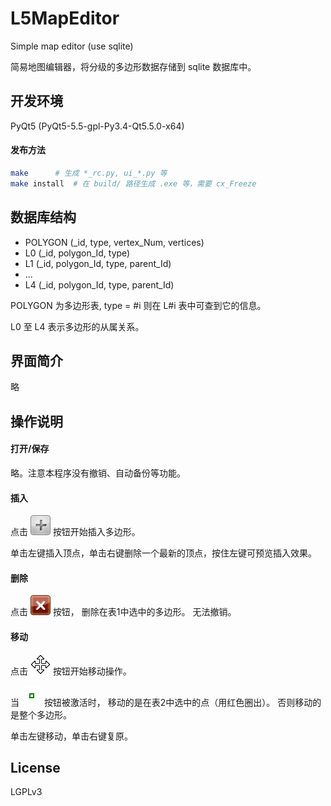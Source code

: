 # L5MapEditor
Simple map editor (use sqlite)

简易地图编辑器，将分级的多边形数据存储到 sqlite 数据库中。

## 开发环境
PyQt5 (PyQt5-5.5-gpl-Py3.4-Qt5.5.0-x64)

#### 发布方法
```bash
make      # 生成 *_rc.py, ui_*.py 等
make install  # 在 build/ 路径生成 .exe 等，需要 cx_Freeze
```

## 数据库结构
- POLYGON (_id, type, vertex_Num, vertices)
- L0 (_id, polygon_Id, type)
- L1 (_id, polygon_Id, type, parent_Id)
- ...
- L4 (_id, polygon_Id, type, parent_Id)

POLYGON 为多边形表, type = #i 则在 L#i 表中可查到它的信息。

L0 至 L4 表示多边形的从属关系。

## 界面简介
略

## 操作说明

#### 打开/保存
略。注意本程序没有撤销、自动备份等功能。

#### 插入
点击 ![插入](https://github.com/bssthu/L5MapEditor/raw/master/img/add.png) 按钮开始插入多边形。

单击左键插入顶点，单击右键删除一个最新的顶点，按住左键可预览插入效果。

#### 删除
点击 ![删除](https://github.com/bssthu/L5MapEditor/raw/master/img/close.png) 按钮，
删除在表1中选中的多边形。
无法撤销。

#### 移动
点击 ![移动](https://github.com/bssthu/L5MapEditor/raw/master/img/move.png) 按钮开始移动操作。

当 ![移动点](https://github.com/bssthu/L5MapEditor/raw/master/img/dot.png) 按钮被激活时，
移动的是在表2中选中的点（用红色圈出）。
否则移动的是整个多边形。

单击左键移动，单击右键复原。

## License
LGPLv3
